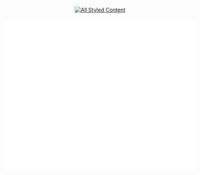 <div align="center">
	<br>
	<a href="https://raw.githubusercontent.com/vikaspatelp83/vikaspatelp83/main/README.md">
		<img src="content.svg" width="800" height="400" alt="All Styled Content">
	</a>
	<br>
</div>

<div align="center">
	<br>
	<a href="https://raw.githubusercontent.com/vikaspatelp83/vikaspatelp83/main/README.md">
		<img src="./demo.svg" width="800" height="400" alt="Click to see the source">
	</a>
	<br>
</div>
